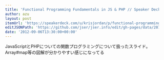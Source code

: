 ```yaml
---
title: 'Functional Programming Fundamentals in JS & PHP // Speaker Deck'
author: azu
layout: post
itemUrl: 'https://speakerdeck.com/u/krisjordan/p/functional-programming-fundamentals-in-js-php'
editJSONPath: 'https://github.com/jser/jser.info/edit/gh-pages/data/2012/09/index.json'
date: '2012-09-06T13:30:00+00:00'
---
```

JavaScriptとPHPについての関数プログラミングについて扱ったスライド。
Array#map等の図解が分かりやすい感じになってる
